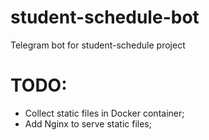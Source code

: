 # student-schedule-bot
Telegram bot for student-schedule project

# TODO:

- Collect static files in Docker container;
- Add Nginx to serve static files;